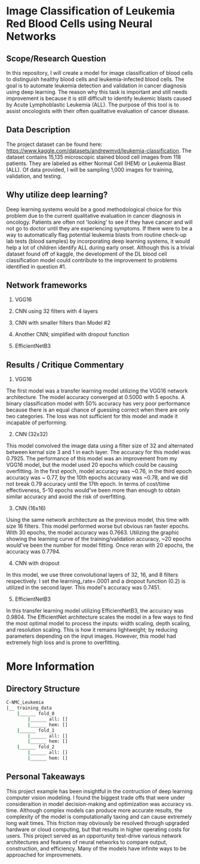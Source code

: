 # Image Classification of Leukemia Red Blood Cells using Neural Networks

## Scope/Research Question

In this repository, I will create a model for image classification of blood cells to distinguish healthy blood cells and leukemia-infected blood cells. The goal is to automate leukemia detection and validation in cancer diagnosis using deep learning. The reason why this task is important and still needs improvement is because it is still difficult to identify leukemic blasts caused by Acute Lymphoblastic Leukemia (ALL). The purpose of this tool is to assist oncologists with their often qualitative evaluation of cancer disease.

## Data Description

The project dataset can be found here: https://www.kaggle.com/datasets/andrewmvd/leukemia-classification. The dataset contains 15,135 microscopic stained blood cell images from 118 patients. They are labeled as either Normal Cell (HEM) or Leukemia Blast (ALL). Of data provided, I will be sampling 1,000 images for training, validation, and testing. 

## Why utilize deep learning?

Deep learning systems would be a good methodological choice for this problem due to the current qualitative evaluation in cancer diagnosis in oncology. Patients are often not 'looking' to see if they have cancer and will not go to doctor until they are experiencing symptoms. If there were to be a way to automatically flag potential leukemia blasts from routine check-up lab tests (blood samples) by incorporating deep learning systems, it would help a lot of children identify ALL during early onset. Although this is a trivial dataset found off of kaggle, the development of the DL blood cell classification model could contribute to the improvement to problems identified in question #1. 

## Network frameworks

1. VGG16

2. CNN using 32 filters with 4 layers

3. CNN with smaller filters than Model #2

4. Another CNN; simplified with dropout function

5. EfficientNetB3

## Results / Critique Commentary

1. VGG16

The first model was a transfer learning model utilizing the VGG16 network architecture. The model accuracy converged at 0.5000 with 5 epochs. A binary classification model with 50% accuracy has very poor performance because there is an equal chance of guessing correct when there are only two categories. The loss was not sufficient for this model and made it incapable of performing.

2. CNN (32x32)

This model convolved the image data using a filter size of 32 and alternated between kernal size 3 and 1 in each layer. The accuracy for this model was 0.7925. The performance of this model was an improvement from my VGG16 model, but the model used 20 epochs which could be causing overfitting. In the first epoch, model accuracy was ~0.76, in the third epoch accuracy was ~ 0.77, by the 10th epochs accuracy was ~0.78, and we did not break 0.79 accuracy until the 17th epoch. In terms of cost/time effectiveness, 5-10 epochs would've been more than enough to obtain similar accuracy and avoid the risk of overfitting. 

3. CNN (16x16)

Using the same network architecture as the previous model, this time with size 16 filters. This model performed worse but obvious ran faster epochs. With 30 epochs, the model accuracy was 0.7663. Utilizing the graphic showing the learning curve of the training/validation accuracy, ~20 epochs would've been the number for model fitting. Once reran with 20 epochs, the accuracy was 0.7794.

4. CNN with dropout 

In this model, we use three convolutional layers of 32, 16, and 8 filters respectively. I set the learning_rate=.0001 and a dropout function (0.2) is utilized in the second layer. This model's accuracy was 0.7451.

5. EfficientNetB3

In this transfer learning model utilizing EfficientNetB3, the accuracy was 0.9804. The EfficientNet architecture scales the model in a few ways to find the most optimal model to process the inputs: width scaling, depth scaling, and resolution scaling. This is how it remains lightweight; by reducing parameters depending on the input images. However, this model had extremely high loss and is prone to overfitting.

# More Information

## Directory Structure

```bash
C-NMC_Leukemia
|__ training_data
    |______ fold_0
        |______ all: []
        |______ hem: []
    |______ fold_1
        |______ all: []
        |______ hem: []
    |______ fold_2
        |______ all: []
        |______ hem: []
```
## Personal Takeaways

This project example has been insightful in the contruction of deep learning computer vision modeling. I found the biggest trade offs that were under consideraition in model decision-making and optimization was accuracy vs. time. Although complex models can produce more accurate results, the complexity of the model is computationally taxing and can cause extremely long wait times. This friction may obviously be resolved through upgraded hardware or cloud computing, but that results in higher operating costs for users. This project served as an opportunity test-drive various network architectures and features of neural networks to compare output, construction, and efficiency. Many of the models have infinite ways to be approached for improvmenets.

